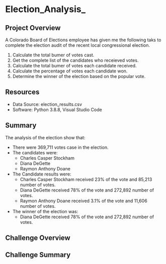 # Election_Analysis_

## Project Overview
A Colorado Board of Elections employee has given me the following taks to complete the election audit of the recent local congressional election.

1. Calculate the total bumer of votes cast.
2. Get the complete list of the candidates who receieved votes.
3. Calculate the total bumer of votes each candidate received.
4. Calculate the percentage of votes each candidate won.
5. Determine the winner of the election based on the popular vote. 

## Resources
- Data Source: election_results.csv
- Software: Python 3.8.8, Visual Studio Code

## Summary
The analysis of the election show that:
- There were 369,711 votes case in the election.
- The candidates were:
    - Charles Casper Stockham
    - Diana DeGette
    - Raymon Anthony Doane
 - The Candidate results were:
    - Charles Casper Stockham received 23% of the vote and 85,213 number of votes. 
    - Diana DeGette received 78% of the vote and 272,892 number of votes.
    - Raymon Anthony Doane received 3.1% of the vote and 11,606 number of votes.
- The winner of the election was:
    - Diana DeGette received 78% of the vote and 272,892 number of votes.

## Challenge Overview

## Challenge Summary
